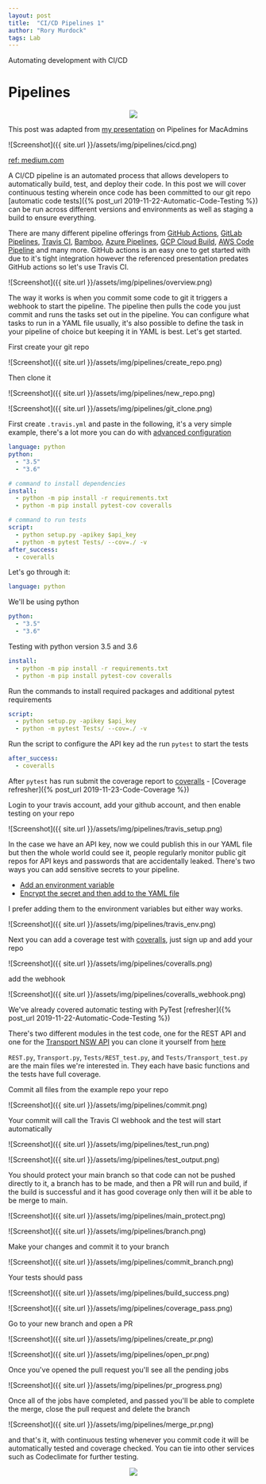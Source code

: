 ```yaml
---
layout: post
title:  "CI/CD Pipelines 1"
author: "Rory Murdock"
tags: Lab
---
```


Automating development with CI/CD

# Pipelines

<p align="center"><img src="https://media.giphy.com/media/DHM45OU8VEKDVivmQ8/giphy.gif"></p>

This post was adapted from [my presentation](https://docs.google.com/presentation/d/1kD-DYPOJkp_EWeozYjWs5yTSsF7w6AbjIzmN-gT9u5Y/edit?usp=sharing) on Pipelines for MacAdmins

![Screenshot]({{ site.url }}/assets/img/pipelines/cicd.png)

[ref: medium.com](https://medium.com/tark-technologies/advantages-of-devops-for-business-166c436e3a7)

A CI/CD pipeline is an automated process that allows developers to automatically build, test, and deploy their code. In this post we will cover continuous testing wherein once code has been committed to our git repo [automatic code tests]({% post_url 2019-11-22-Automatic-Code-Testing %}) can be run across different versions and environments as well as staging a build to ensure everything.

There are many different pipeline offerings from [GitHub Actions](https://github.com/features/actions), [GitLab Pipelines](https://docs.gitlab.com/ee/ci/pipelines/), [Travis CI](https://travis-ci.org/), [Bamboo](https://www.atlassian.com/software/bamboo), [Azure Pipelines](https://azure.microsoft.com/en-au/services/devops/pipelines/), [GCP Cloud Build](https://cloud.google.com/docs/ci-cd), [AWS Code Pipeline](https://aws.amazon.com/codepipeline/) and many more. GitHub actions is an easy one to get started with due to it's tight integration however the referenced presentation predates GitHub actions so let's use Travis CI.

![Screenshot]({{ site.url }}/assets/img/pipelines/overview.png)

The way it works is when you commit some code to git it triggers a webhook to start the pipeline. The pipeline then pulls the code you just commit and runs the tasks set out in the pipeline. You can configure what tasks to run in a YAML file usually, it's also possible to define the task in your pipeline of choice but keeping it in YAML is best. Let's get started.

First create your git repo

![Screenshot]({{ site.url }}/assets/img/pipelines/create_repo.png)

Then clone it

![Screenshot]({{ site.url }}/assets/img/pipelines/new_repo.png)

![Screenshot]({{ site.url }}/assets/img/pipelines/git_clone.png)

First create `.travis.yml` and paste in the following, it's a very simple example, there's a lot more you can do with [advanced configuration](https://blog.travis-ci.com/2019-08-07-extensive-python-testing-on-travis-ci)

```yaml
language: python
python:
  - "3.5"
  - "3.6"

# command to install dependencies
install:
  - python -m pip install -r requirements.txt
  - python -m pip install pytest-cov coveralls

# command to run tests
script:
  - python setup.py -apikey $api_key
  - python -m pytest Tests/ --cov=./ -v
after_success:
  - coveralls
```

Let's go through it:

```yaml
language: python
```

We'll be using python

```yaml
python:
  - "3.5"
  - "3.6"
```

Testing with python version 3.5 and 3.6

```yaml
install:
  - python -m pip install -r requirements.txt
  - python -m pip install pytest-cov coveralls
```

Run the commands to install required packages and additional pytest requirements

```yaml
script:
  - python setup.py -apikey $api_key
  - python -m pytest Tests/ --cov=./ -v
```

Run the script to configure the API key ad the run `pytest` to start the tests

```yaml
after_success:
  - coveralls
```

After `pytest` has run submit the coverage report to [coveralls](https://coveralls.io/) -  [Coverage refresher]({% post_url 2019-11-23-Code-Coverage %})

Login to your travis account, add your github account, and then enable testing on your repo

![Screenshot]({{ site.url }}/assets/img/pipelines/travis_setup.png)

In the case we have an API key, now we could publish this in our YAML file but then the whole world could see it, people regularly monitor public git repos for API keys and passwords that are accidentally leaked. There's two ways you can add sensitive secrets to your pipeline.

* [Add an environment variable](https://docs.travis-ci.com/user/environment-variables/#defining-variables-in-repository-settings)
* [Encrypt the secret and then add to the YAML file](https://docs.travis-ci.com/user/encryption-keys/)

I prefer adding them to the environment variables but either way works.

![Screenshot]({{ site.url }}/assets/img/pipelines/travis_env.png)

Next you can add a coverage test with [coveralls](https://coveralls.io/), just sign up and add your repo

![Screenshot]({{ site.url }}/assets/img/pipelines/coveralls.png)

add the webhook

![Screenshot]({{ site.url }}/assets/img/pipelines/coveralls_webhook.png)

We've already covered automatic testing with PyTest [refresher]({% post_url 2019-11-22-Automatic-Code-Testing %})

There's two different modules in the test code, one for the REST API and one for the [Transport NSW API](https://opendata.transport.nsw.gov.au/developers/api-explorer) you can clone it yourself from [here](https://github.com/rorymurdock/Lightning-Talk-Pipelines)

`REST.py`, `Transport.py`, `Tests/REST_test.py`, and `Tests/Transport_test.py` are the main files we're interested in. They each have basic functions and the tests have full coverage.

Commit all files from the example repo your repo

![Screenshot]({{ site.url }}/assets/img/pipelines/commit.png)

Your commit will call the Travis CI webhook and the test will start automatically

![Screenshot]({{ site.url }}/assets/img/pipelines/test_run.png)

![Screenshot]({{ site.url }}/assets/img/pipelines/test_output.png)

You should protect your main branch so that code can not be pushed directly to it, a branch has to be made, and then a PR will run and build, if the build is successful and it has good coverage only then will it be able to be merge to main.

![Screenshot]({{ site.url }}/assets/img/pipelines/main_protect.png)

![Screenshot]({{ site.url }}/assets/img/pipelines/branch.png)

Make your changes and commit it to your branch

![Screenshot]({{ site.url }}/assets/img/pipelines/commit_branch.png)

Your tests should pass

![Screenshot]({{ site.url }}/assets/img/pipelines/build_success.png)

![Screenshot]({{ site.url }}/assets/img/pipelines/coverage_pass.png)

Go to your new branch and open a PR

![Screenshot]({{ site.url }}/assets/img/pipelines/create_pr.png)

![Screenshot]({{ site.url }}/assets/img/pipelines/open_pr.png)

Once you've opened the pull request you'll see all the pending jobs

![Screenshot]({{ site.url }}/assets/img/pipelines/pr_progress.png)

Once all of the jobs have completed, and passed you'll be able to complete the merge, close the pull request and delete the branch

![Screenshot]({{ site.url }}/assets/img/pipelines/merge_pr.png)

and that's it, with continuous testing whenever you commit code it will be automatically tested and coverage checked. You can tie into other services such as Codeclimate for further testing.

<p align="center"><img src="https://media.giphy.com/media/tn3kTJo4P4y1G/giphy.gif"></p>
